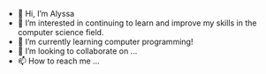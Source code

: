 - 👋 Hi, I’m Alyssa
- 👀 I’m interested in continuing to learn and improve my skills in the computer science field. 
- 🌱 I’m currently learning computer programming!
- 💞️ I’m looking to collaborate on ...
- 📫 How to reach me ...

<!---
abasile2/abasile2 is a ✨ special ✨ repository because its `README.md` (this file) appears on your GitHub profile.
You can click the Preview link to take a look at your changes.
--->
